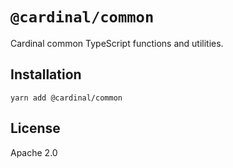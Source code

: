# `@cardinal/common`

Cardinal common TypeScript functions and utilities.

<!--
## Documentation

Detailed information on how to build on Saber can be found on the [Saber developer documentation website](https://docs.saber.so/docs/developing/overview).

Automatically generated TypeScript documentation can be found [on GitHub pages](https://saber-hq.github.io/saber-common/). -->

## Installation

```
yarn add @cardinal/common
```

## License

Apache 2.0
